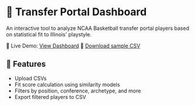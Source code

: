 # 🏀 Transfer Portal Dashboard

An interactive tool to analyze NCAA Basketball transfer portal players based on statistical fit to Illinois' playstyle.

🔗 Live Demo: [View Dashboard](https://your-project-name.vercel.app)
📄 [Download sample CSV](public/sample_transfer_data.csv)

## 🚀 Features
- Upload CSVs
- Fit score calculation using similarity models
- Filters by position, conference, archetype, and more
- Export filtered players to CSV
